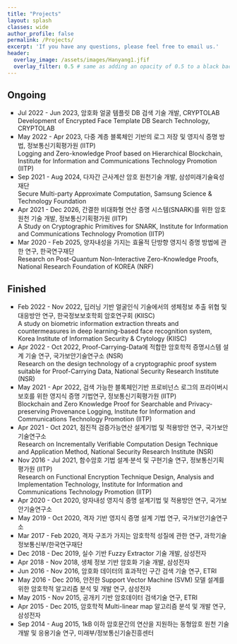 ```yaml
---
title: "Projects"
layout: splash
classes: wide
author_profile: false
permalink: /Projects/
excerpt: 'If you have any questions, please feel free to email us.'
header:
  overlay_image: /assets/images/Hanyang1.jfif
  overlay_filter: 0.5 # same as adding an opacity of 0.5 to a black background
---
```


## Ongoing

<ul type="square">
     <li>
        Jul 2022 - Jun 2023, 암호화 얼굴 템플릿 DB 검색 기술 개발, CRYPTOLAB
        <br>
        Development of Encrypted Face Template DB Search Technology, CRYPTOLAB
    </li>
    <li>
        May 2022 - Apr 2023, 다중 계층 블록체인 기반의 로그 저장 및 영지식 증명 방법, 정보통신기획평가원 (IITP)
        <br>
        Logging and Zero-knowledge Proof based on Hierarchical Blockchain, Institute for Information and Communications Technology Promotion (IITP)
    </li>    
    <li>
        Sep 2021 - Aug 2024, 다자간 근사계산 암호 원천기술 개발, 삼성미래기술육성재단
        <br>
        Secure Multi-party Approximate Computation, Samsung Science & Technology Foundation
    </li>    
    <li>
        Apr 2021 - Dec 2026, 간결한 비대화형 연산 증명 시스템(SNARK)를 위한 암호 원천 기술 개발, 정보통신기획평가원 (IITP)
        <br>
        A Study on Cryptographic Primitives for SNARK, Institute for Information and Communications Technology Promotion (IITP)
    </li>
    <li>
        Mar 2020 - Feb 2025, 양자내성을 가지는 효율적 단방향 영지식 증명 방법에 관한 연구, 한국연구재단
        <br>
        Research on Post-Quantum Non-Interactive Zero-Knowledge Proofs, National Research Foundation of KOREA (NRF)
    </li>
</ul>    
        

## Finished
<ul type="square">
    <li>
        Feb 2022 - Nov 2022, 딥러닝 기반 얼굴인식 기술에서의 생체정보 추출 위협 및 대응방안 연구, 한국정보보호학회 암호연구회 (KIISC)
        <br>
        A study on biometric information extraction threats and countermeasures in deep learning-based face recognition system, Korea Institute of Information Security & Crytology (KIISC)
    </li>  
    <li>
        Apr 2022 - Oct 2022, Proof-Carrying-Data에 적합한 암호학적 증명시스템 설계 기술 연구, 국가보안기술연구소 (NSR)
        <br>
        Research on the design technology of a cryptographic proof system suitable for Proof-Carrying Data, National Security Research Institute (NSR)
    </li>  
    <li>
        May 2021 - Apr 2022, 검색 가능한 블록체인기반 프로비넌스 로그의 프라이버시 보호를 위한 영지식 증명 기법연구, 정보통신기획평가원 (IITP)
        <br>
        Blockchain and Zero Knowledge Proof for Searchable and Privacy-preserving Provenance Logging, Institute for Information and Communications Technology Promotion (IITP)
    </li>
    <li>
        Apr 2021 - Oct 2021, 점진적 검증가능연산 설계기법 및 적용방안 연구, 국가보안기술연구소
        <br>
        Research on Incrementally Verifiable Computation Design Technique and Application Method, National Security Research Institute (NSR)
    </li>
    <li>
        Nov 2016 - Jul 2021, 함수암호 기법 설계·분석 및 구현기술 연구, 정보통신기획평가원 (IITP)
        <br>
        Research on Functional Encryption Technique Design, Analysis and Implementation Technology, Institute for Information and Communications Technology Promotion (IITP)
    </li>
    <li>
        Apr 2020 - Oct 2020, 양자내성 영지식 증명 설계기법 및 적용방안 연구, 국가보안기술연구소
    </li>
    <li>
        May 2019 - Oct 2020, 격자 기반 영지식 증명 설계 기법 연구, 국가보안기술연구소
    </li>
    <li>
        Mar 2017 - Feb 2020, 격자 구조가 가지는 암호학적 성질에 관한 연구, 과학기술정보통신부/한국연구재단
    </li>
    <li>
        Dec 2018 - Dec 2019, 실수 기반 Fuzzy Extractor 기술 개발, 삼성전자
    </li>
    <li>
        Apr 2018 - Nov 2018, 생체 정보 기반 암호화 기술 개발, 삼성전자
    </li>
    <li>
        Jun 2016 - Nov 2016, 암호화 데이터의 효과적인 구간 검색 기술 연구, ETRI
    </li>
    <li>
        May 2016 - Dec 2016, 안전한 Support Vector Machine (SVM) 모델 설계를 위한 암호학적 알고리즘 분석 및 개발 연구, 삼성전자
    </li>
    <li>
        May 2015 - Nov 2015, 공개키 기반 암호데이터 검색기술 연구, ETRI
    </li>
    <li>
        Apr 2015 - Dec 2015, 암호학적 Multi-linear map 알고리즘 분석 및 개발 연구, 삼성전자
    </li>
    <li>
        Sep 2014 - Aug 2015, 1kB 이하 암호문간의 연산을 지원하는 동형암호 원천 기술 개발 및 응용기술 연구, 미래부/정보통신기술진흥센터
    </li>
</ul>
